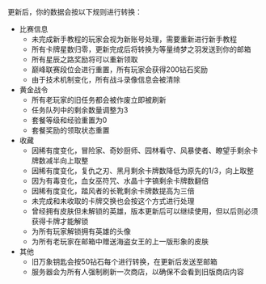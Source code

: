 更新后，你的数据会按以下规则进行转换：

- 比赛信息
  - 未完成新手教程的玩家会视为新账号处理，需要重新进行新手教程
  - 所有卡牌星数归零，更新完成后将转换为等量绮梦之羽发送到你的邮箱
  - 所有星辰之路奖励将可以重新领取
  - 巅峰联赛段位会进行重置，所有玩家会获得200钻石奖励
  - 由于技术机制变化，所有战斗录像信息会被清除
- 黄金战令
  - 所有老玩家的旧任务都会被作废立即被刷新
  - 任务队列中的剩余数量调整为3
  - 套餐等级和经验重置为0
  - 套餐奖励的领取状态重置
- 收藏
  - 因稀有度变化，冒险家、奇妙厨师、园林看守、风暴使者、瞭望手剩余卡牌数减半向上取整
  - 因稀有度变化，复仇之刃、黑月剩余卡牌数降低为原先的1/3，向上取整
  - 因为有毒变化，血女巫符咒、水晶十字镐剩余卡牌数翻倍
  - 因稀有度变化，踏风者的长靴剩余卡牌数提高为三倍
  - 未完成和未收取的卡牌交换也会按这个方式进行处理
  - 曾经拥有皮肤但未解锁的英雄，版本更新后可以继续使用，但以后则必须获得卡牌才能解锁
  - 为所有玩家解锁拥有英雄的头像
  - 为所有老玩家在邮箱中赠送海盗女王的上一版形象的皮肤
- 其他
  - 旧万象钥匙会按50钻石每个进行转换，在更新后发送至邮箱
  - 服务器会为所有人强制刷新一次商店，以确保不会看到旧版商店内容